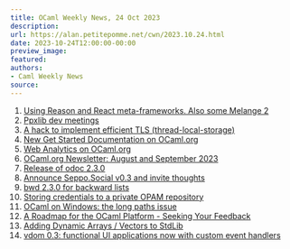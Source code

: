 ```yaml
---
title: OCaml Weekly News, 24 Oct 2023
description:
url: https://alan.petitepomme.net/cwn/2023.10.24.html
date: 2023-10-24T12:00:00-00:00
preview_image:
featured:
authors:
- Caml Weekly News
source:
---
```

    
<ol><li><a href="https://alan.petitepomme.net/cwn/2023.10.24.html#1">Using Reason and React meta-frameworks. Also some Melange 2</a></li><li><a href="https://alan.petitepomme.net/cwn/2023.10.24.html#2">Ppxlib dev meetings</a></li><li><a href="https://alan.petitepomme.net/cwn/2023.10.24.html#3">A hack to implement efficient TLS (thread-local-storage)</a></li><li><a href="https://alan.petitepomme.net/cwn/2023.10.24.html#4">New Get Started Documentation on OCaml.org</a></li><li><a href="https://alan.petitepomme.net/cwn/2023.10.24.html#5">Web Analytics on OCaml.org</a></li><li><a href="https://alan.petitepomme.net/cwn/2023.10.24.html#6">OCaml.org Newsletter: August and September 2023</a></li><li><a href="https://alan.petitepomme.net/cwn/2023.10.24.html#7">Release of odoc 2.3.0</a></li><li><a href="https://alan.petitepomme.net/cwn/2023.10.24.html#8">Announce Seppo.Social v0.3 and invite thoughts</a></li><li><a href="https://alan.petitepomme.net/cwn/2023.10.24.html#9">bwd 2.3.0 for backward lists</a></li><li><a href="https://alan.petitepomme.net/cwn/2023.10.24.html#10">Storing credentials to a private OPAM repository</a></li><li><a href="https://alan.petitepomme.net/cwn/2023.10.24.html#11">OCaml on Windows: the long paths issue</a></li><li><a href="https://alan.petitepomme.net/cwn/2023.10.24.html#12">A Roadmap for the OCaml Platform - Seeking Your Feedback</a></li><li><a href="https://alan.petitepomme.net/cwn/2023.10.24.html#13">Adding Dynamic Arrays / Vectors to StdLib</a></li><li><a href="https://alan.petitepomme.net/cwn/2023.10.24.html#14">vdom 0.3: functional UI applications now with custom event handlers</a></li></ol>
